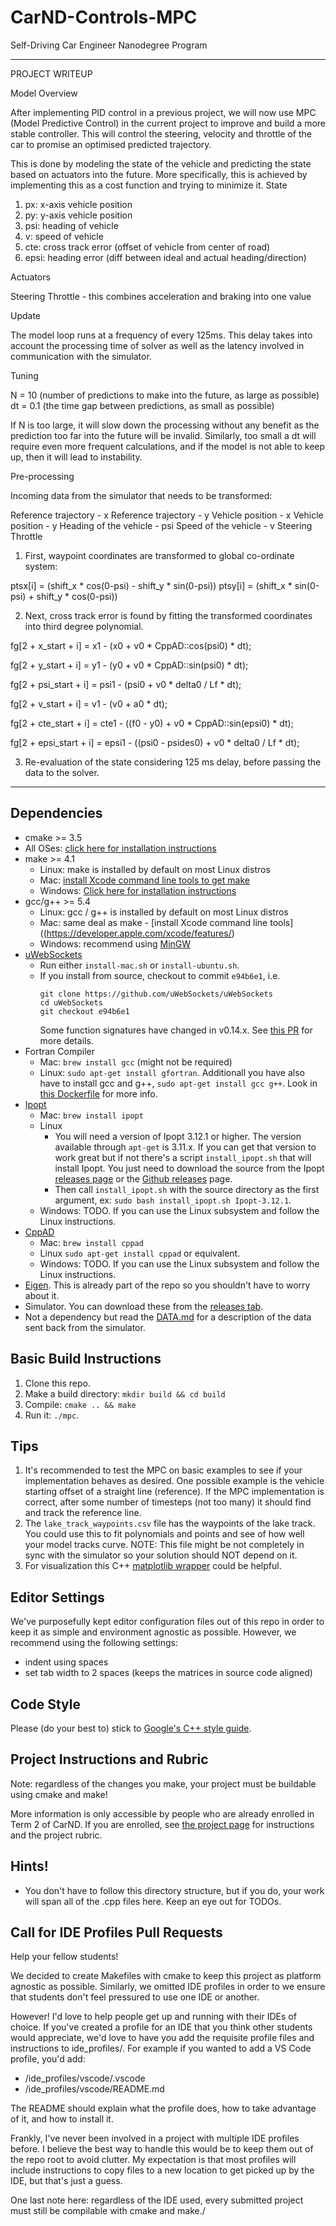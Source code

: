 # CarND-Controls-MPC
Self-Driving Car Engineer Nanodegree Program

---

PROJECT WRITEUP

Model Overview

After implementing PID control in a previous project, we will now use MPC (Model Predictive Control) in the current project to improve and build a more stable controller. This will control the steering, velocity and throttle of the car to promise an optimised predicted trajectory.

This is done by modeling the state of the vehicle and predicting the state based on actuators into the future. More specifically, this is achieved by implementing this as a cost function and trying to minimize it.
State

  1. px: x-axis vehicle position
  2. py: y-axis vehicle position
  3. psi: heading of vehicle
  4. v: speed of vehicle
  5. cte: cross track error (offset of vehicle from center of road)
  6. epsi: heading error (diff between ideal and actual heading/direction)

Actuators

  Steering
  Throttle - this combines acceleration and braking into one value

Update

The model loop runs at a frequency of every 125ms. This delay takes into account the processing time of solver as well as the latency involved in communication with the simulator.

Tuning

  N = 10 (number of predictions to make into the future, as large as possible)
  dt = 0.1 (the time gap between predictions, as small as possible)

If N is too large, it will slow down the processing without any benefit as the prediction too far into the future will be invalid. Similarly, too small a dt will require even more frequent calculations, and if the model is not able to keep up, then it will lead to instability.

Pre-processing

Incoming data from the simulator that needs to be transformed:

  Reference trajectory - x
  Reference trajectory - y
  Vehicle position - x
  Vehicle position - y
  Heading of the vehicle - psi
  Speed of the vehicle - v
  Steering
  Throttle

1. First, waypoint coordinates are transformed to global co-ordinate system:

  ptsx[i] = (shift_x * cos(0-psi) - shift_y * sin(0-psi))
  ptsy[i] = (shift_x * sin(0-psi) + shift_y * cos(0-psi))

2. Next, cross track error is found by fitting the transformed coordinates into third degree polynomial.

  fg[2 + x_start + i]    = x1 - (x0 + v0 * CppAD::cos(psi0) * dt);

  fg[2 + y_start + i]    = y1 - (y0 + v0 * CppAD::sin(psi0) * dt);

  fg[2 + psi_start + i]  = psi1 - (psi0 + v0 * delta0 / Lf * dt);

  fg[2 + v_start + i]    = v1 - (v0 + a0 * dt);

  fg[2 + cte_start + i]  = cte1 - ((f0 - y0) + v0 * CppAD::sin(epsi0) * dt);

  fg[2 + epsi_start + i] = epsi1 - ((psi0 - psides0) + v0 * delta0 / Lf * dt);


3. Re-evaluation of the state considering 125 ms delay, before passing the data to the solver.


---

## Dependencies

* cmake >= 3.5
 * All OSes: [click here for installation instructions](https://cmake.org/install/)
* make >= 4.1
  * Linux: make is installed by default on most Linux distros
  * Mac: [install Xcode command line tools to get make](https://developer.apple.com/xcode/features/)
  * Windows: [Click here for installation instructions](http://gnuwin32.sourceforge.net/packages/make.htm)
* gcc/g++ >= 5.4
  * Linux: gcc / g++ is installed by default on most Linux distros
  * Mac: same deal as make - [install Xcode command line tools]((https://developer.apple.com/xcode/features/)
  * Windows: recommend using [MinGW](http://www.mingw.org/)
* [uWebSockets](https://github.com/uWebSockets/uWebSockets)
  * Run either `install-mac.sh` or `install-ubuntu.sh`.
  * If you install from source, checkout to commit `e94b6e1`, i.e.
    ```
    git clone https://github.com/uWebSockets/uWebSockets 
    cd uWebSockets
    git checkout e94b6e1
    ```
    Some function signatures have changed in v0.14.x. See [this PR](https://github.com/udacity/CarND-MPC-Project/pull/3) for more details.
* Fortran Compiler
  * Mac: `brew install gcc` (might not be required)
  * Linux: `sudo apt-get install gfortran`. Additionall you have also have to install gcc and g++, `sudo apt-get install gcc g++`. Look in [this Dockerfile](https://github.com/udacity/CarND-MPC-Quizzes/blob/master/Dockerfile) for more info.
* [Ipopt](https://projects.coin-or.org/Ipopt)
  * Mac: `brew install ipopt`
  * Linux
    * You will need a version of Ipopt 3.12.1 or higher. The version available through `apt-get` is 3.11.x. If you can get that version to work great but if not there's a script `install_ipopt.sh` that will install Ipopt. You just need to download the source from the Ipopt [releases page](https://www.coin-or.org/download/source/Ipopt/) or the [Github releases](https://github.com/coin-or/Ipopt/releases) page.
    * Then call `install_ipopt.sh` with the source directory as the first argument, ex: `sudo bash install_ipopt.sh Ipopt-3.12.1`. 
  * Windows: TODO. If you can use the Linux subsystem and follow the Linux instructions.
* [CppAD](https://www.coin-or.org/CppAD/)
  * Mac: `brew install cppad`
  * Linux `sudo apt-get install cppad` or equivalent.
  * Windows: TODO. If you can use the Linux subsystem and follow the Linux instructions.
* [Eigen](http://eigen.tuxfamily.org/index.php?title=Main_Page). This is already part of the repo so you shouldn't have to worry about it.
* Simulator. You can download these from the [releases tab](https://github.com/udacity/self-driving-car-sim/releases).
* Not a dependency but read the [DATA.md](./DATA.md) for a description of the data sent back from the simulator.


## Basic Build Instructions


1. Clone this repo.
2. Make a build directory: `mkdir build && cd build`
3. Compile: `cmake .. && make`
4. Run it: `./mpc`.

## Tips

1. It's recommended to test the MPC on basic examples to see if your implementation behaves as desired. One possible example
is the vehicle starting offset of a straight line (reference). If the MPC implementation is correct, after some number of timesteps
(not too many) it should find and track the reference line.
2. The `lake_track_waypoints.csv` file has the waypoints of the lake track. You could use this to fit polynomials and points and see of how well your model tracks curve. NOTE: This file might be not completely in sync with the simulator so your solution should NOT depend on it.
3. For visualization this C++ [matplotlib wrapper](https://github.com/lava/matplotlib-cpp) could be helpful.

## Editor Settings

We've purposefully kept editor configuration files out of this repo in order to
keep it as simple and environment agnostic as possible. However, we recommend
using the following settings:

* indent using spaces
* set tab width to 2 spaces (keeps the matrices in source code aligned)

## Code Style

Please (do your best to) stick to [Google's C++ style guide](https://google.github.io/styleguide/cppguide.html).

## Project Instructions and Rubric

Note: regardless of the changes you make, your project must be buildable using
cmake and make!

More information is only accessible by people who are already enrolled in Term 2
of CarND. If you are enrolled, see [the project page](https://classroom.udacity.com/nanodegrees/nd013/parts/40f38239-66b6-46ec-ae68-03afd8a601c8/modules/f1820894-8322-4bb3-81aa-b26b3c6dcbaf/lessons/b1ff3be0-c904-438e-aad3-2b5379f0e0c3/concepts/1a2255a0-e23c-44cf-8d41-39b8a3c8264a)
for instructions and the project rubric.

## Hints!

* You don't have to follow this directory structure, but if you do, your work
  will span all of the .cpp files here. Keep an eye out for TODOs.

## Call for IDE Profiles Pull Requests

Help your fellow students!

We decided to create Makefiles with cmake to keep this project as platform
agnostic as possible. Similarly, we omitted IDE profiles in order to we ensure
that students don't feel pressured to use one IDE or another.

However! I'd love to help people get up and running with their IDEs of choice.
If you've created a profile for an IDE that you think other students would
appreciate, we'd love to have you add the requisite profile files and
instructions to ide_profiles/. For example if you wanted to add a VS Code
profile, you'd add:

* /ide_profiles/vscode/.vscode
* /ide_profiles/vscode/README.md

The README should explain what the profile does, how to take advantage of it,
and how to install it.

Frankly, I've never been involved in a project with multiple IDE profiles
before. I believe the best way to handle this would be to keep them out of the
repo root to avoid clutter. My expectation is that most profiles will include
instructions to copy files to a new location to get picked up by the IDE, but
that's just a guess.

One last note here: regardless of the IDE used, every submitted project must
still be compilable with cmake and make./
